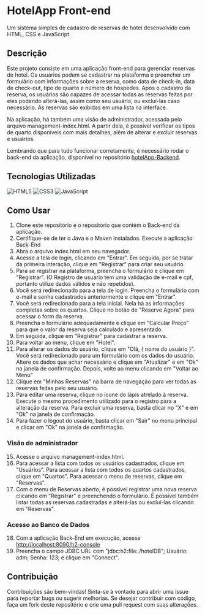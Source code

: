 # HotelApp Front-end
Um sistema simples de cadastro de reservas de hotel desenvolvido com HTML, CSS e JavaScript.

## Descrição
Este projeto consiste em uma aplicação front-end para gerenciar reservas de hotel. 
Os usuários podem se cadastrar na plataforma e preencher um formulário com informações sobre a reserva, como data de check-in, data de check-out, tipo de quarto e número de hóspedes. 
Após o cadastro da reserva, os usuários são capazes de acessar todas as reservas feitas por eles podendo alterá-las, assim como seu usuário, ou excluí-las caso necessário. As reservas são exibidas em uma lista na interface.

Na aplicação, há também uma visão de administrador, acessada pelo arquivo management-index.html. A partir dela, é possível verificar os tipos de quarto disponíveis com mais detalhes, além de alterar e excluir reservas e usuários.

Lembrando que para tudo funcionar corretamente, é necessário rodar o back-end da aplicação, disponível no repositório [hotelApp-Backend](https://github.com/pfrizo/hotelApp-BackEnd).

## Tecnologias Utilizadas
![HTML5](https://img.shields.io/badge/HTML-000?style=for-the-badge&logo=html5&logoColor=30A3DC)
![CSS3](https://img.shields.io/badge/CSS3-000?style=for-the-badge&logo=css3&logoColor=E94D5F)
![JavaScript](https://img.shields.io/badge/JavaScript-000?style=for-the-badge&logo=javascript&logoColor=30A3DC)
  
## Como Usar
1. Clone este repositório e o repositório que contém o Back-end da aplicação.
2. Certifique-se de ter o Java e o Maven instalados. Execute a aplicação Back-End
3. Abra o arquivo index.html em seu navegador.
4. Acesse a tela de login, clicando em "Entrar". Em seguida, por se tratar da primeira interação, clique em "Registrar" para criar seu usuário.
5. Para se registrar na plataforma, preencha o formulário e clique em "Registrar". (O Registro de usuário tem uma validação de e-mail e cpf, portanto utilize dados válidos e não repetidos).
6. Você será redirecionado para a tela de login. Preencha o formulário com e-mail e senha cadastrados anteriormente e clique em "Entrar".
7. Você será redirecionado para a tela inicial. Nela há as informações completas sobre os quartos. Clique no botão de "Reserve Agora" para acessar o form da reserva.
8. Preencha o formulário adequadamente e clique em "Calcular Preço" para que o valor da reserva seja calculado e apresentado.
9. Em seguida, clique em "Registrar" para cadastrar a reserva.
10. Para voltar ao menu, clique em "Hotel".
11. Para alterar os dados do usuário, clique em "Olá, { nome do usuário }". Você será redirecionado para um formulário com os dados do usuário. Altere os dados que achar necessário e clique em "Atualizar" e em "Ok" na janela de confirmação. Depois, volte ao menu clicando em "Voltar ao Menu"
12. Clique em "Minhas Reservas" na barra de navegação para ver todas as reservas feitas pelo seu usuário.
13. Para editar uma reserva, clique no ícone do lápis atrelado à reserva. Execute o mesmo procedimento utilizado para o registro para a alteração da reserva. Para excluir uma reserva, basta clicar no "X" e em "Ok" na janela de confirmação.
14. Para fazer o logout do usuário, basta clicar em "Sair" no menu principal e clicar em "Ok" na janela de confirmação.

### Visão de administrador
15. Acesse o arquivo management-index.html.
16. Para acessar a lista com todos os usuários cadastrados, clique em "Usuários". Para acessar a lista com todos os quartos cadastrados, clique em "Quartos". Para acessar o menu de reservas, clique em "Reservas".
17. Com o menu de Reservas aberto, é possível registrar uma nova reserva clicando em "Registrar" e preenchendo o formulário. É possível também listar todas as reservas cadastradas e alterá-las ou excluí-las clicando em "Reservas".

### Acesso ao Banco de Dados
18. Com a aplicação Back-End em execução, acesse [http://localhost:8090/h2-console](http://localhost:8090/h2-console)
19. Preencha o campo JDBC URL com "jdbc:h2:file:./hotelDB"; Usuário: adm; Senha: 123; e clique em "Connect".

## Contribuição
Contribuições são bem-vindas! Sinta-se à vontade para abrir uma issue para reportar bugs ou sugerir melhorias. Se desejar contribuir com código, faça um fork deste repositório e crie uma pull request com suas alterações.

